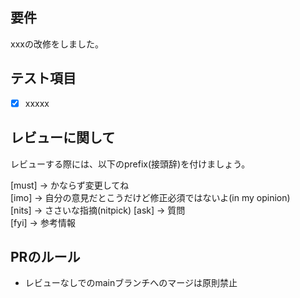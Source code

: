 <!-- I want to review in Japanese. -->
## 要件
xxxの改修をしました。
## テスト項目
- [x] xxxxx

## レビューに関して
レビューする際には、以下のprefix(接頭辞)を付けましょう。
<!-- for GitHub Copilot review rule -->
[must] → かならず変更してね  
[imo] → 自分の意見だとこうだけど修正必須ではないよ(in my opinion)  
[nits] → ささいな指摘(nitpick) 
[ask] → 質問  
[fyi] → 参考情報
<!-- for GitHub Copilot review  rule-->

## PRのルール
- レビューなしでのmainブランチへのマージは原則禁止
<!-- I want to review in Japanese. -->
